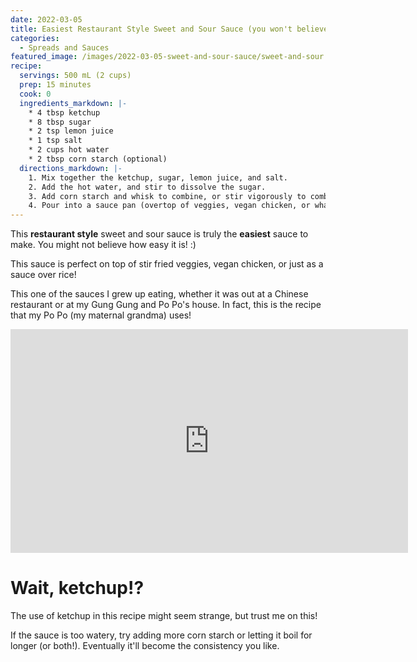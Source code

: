 ```yaml
---
date: 2022-03-05
title: Easiest Restaurant Style Sweet and Sour Sauce (you won't believe it!)
categories:
  - Spreads and Sauces
featured_image: /images/2022-03-05-sweet-and-sour-sauce/sweet-and-sour.png
recipe:
  servings: 500 mL (2 cups)
  prep: 15 minutes
  cook: 0
  ingredients_markdown: |-
    * 4 tbsp ketchup
    * 8 tbsp sugar
    * 2 tsp lemon juice
    * 1 tsp salt
    * 2 cups hot water
    * 2 tbsp corn starch (optional)
  directions_markdown: |-
    1. Mix together the ketchup, sugar, lemon juice, and salt.
    2. Add the hot water, and stir to dissolve the sugar.
    3. Add corn starch and whisk to combine, or stir vigorously to combine.
    4. Pour into a sauce pan (overtop of veggies, vegan chicken, or whatever you plan to eat it with!) and boil for 10 minutes until it's reached the desired thickness.
---
```


This **restaurant style** sweet and sour sauce is truly the **easiest** sauce to make. You might not believe how easy it is! :) 

This sauce is perfect on top of stir fried veggies, vegan chicken, or just as a sauce over rice!

This one of the sauces I grew up eating, whether it was out at a Chinese restaurant or at my Gung Gung and Po Po's house. In fact, this is the recipe that my Po Po (my maternal grandma) uses!

<p align="center">
<iframe width="636" height="358" src="https://www.youtube.com/embed/bBuKJ2N5BqE" title="YouTube video player" frameborder="0" allow="accelerometer; autoplay; clipboard-write; encrypted-media; gyroscope; picture-in-picture" allowfullscreen></iframe>
</p>

# Wait, ketchup!?

The use of ketchup in this recipe might seem strange, but trust me on this!

If the sauce is too watery, try adding more corn starch or letting it boil for longer (or both!). Eventually it'll become the consistency you like.


